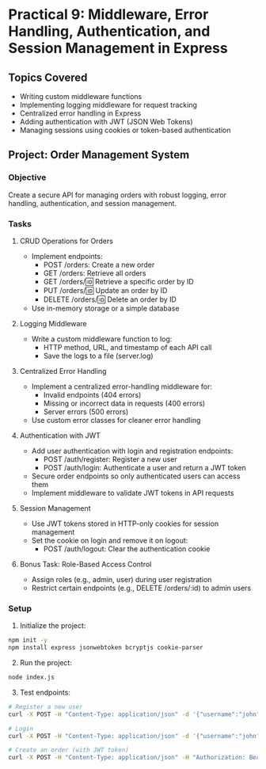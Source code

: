 # Practical 9: Middleware, Error Handling, Authentication, and Session Management in Express

## Topics Covered
- Writing custom middleware functions
- Implementing logging middleware for request tracking
- Centralized error handling in Express
- Adding authentication with JWT (JSON Web Tokens)
- Managing sessions using cookies or token-based authentication

## Project: Order Management System

### Objective
Create a secure API for managing orders with robust logging, error handling, authentication, and session management.

### Tasks
1. CRUD Operations for Orders
   - Implement endpoints:
     - POST /orders: Create a new order
     - GET /orders: Retrieve all orders
     - GET /orders/:id: Retrieve a specific order by ID
     - PUT /orders/:id: Update an order by ID
     - DELETE /orders/:id: Delete an order by ID
   - Use in-memory storage or a simple database

2. Logging Middleware
   - Write a custom middleware function to log:
     - HTTP method, URL, and timestamp of each API call
     - Save the logs to a file (server.log)

3. Centralized Error Handling
   - Implement a centralized error-handling middleware for:
     - Invalid endpoints (404 errors)
     - Missing or incorrect data in requests (400 errors)
     - Server errors (500 errors)
   - Use custom error classes for cleaner error handling

4. Authentication with JWT
   - Add user authentication with login and registration endpoints:
     - POST /auth/register: Register a new user
     - POST /auth/login: Authenticate a user and return a JWT token
   - Secure order endpoints so only authenticated users can access them
   - Implement middleware to validate JWT tokens in API requests

5. Session Management
   - Use JWT tokens stored in HTTP-only cookies for session management
   - Set the cookie on login and remove it on logout:
     - POST /auth/logout: Clear the authentication cookie

6. Bonus Task: Role-Based Access Control
   - Assign roles (e.g., admin, user) during user registration
   - Restrict certain endpoints (e.g., DELETE /orders/:id) to admin users

### Setup
1. Initialize the project:
```bash
npm init -y
npm install express jsonwebtoken bcryptjs cookie-parser
```

2. Run the project:
```bash
node index.js
```

3. Test endpoints:
```bash
# Register a new user
curl -X POST -H "Content-Type: application/json" -d '{"username":"john","password":"secret","role":"user"}' http://localhost:3000/auth/register

# Login
curl -X POST -H "Content-Type: application/json" -d '{"username":"john","password":"secret"}' http://localhost:3000/auth/login

# Create an order (with JWT token)
curl -X POST -H "Content-Type: application/json" -H "Authorization: Bearer YOUR_JWT_TOKEN" -d '{"product":"Item 1","quantity":2}' http://localhost:3000/orders
``` 
